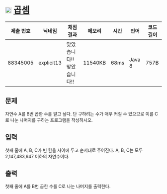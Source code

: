 # <img width="20px"  src="https://d2gd6pc034wcta.cloudfront.net/tier/10.svg" class="solvedac-tier"> [곱셈](https://www.acmicpc.net/problem/1629) 

| 제출 번호 | 닉네임 | 채점 결과 | 메모리 | 시간 | 언어 | 코드 길이 |
|---|---|---|---|---|---|---|
|88345005| explicit13|맞았습니다!! 맞았습니다!!|11540KB|68ms|Java 8|757B|

## 문제
<p>자연수 A를 B번 곱한 수를 알고 싶다. 단 구하려는 수가 매우 커질 수 있으므로 이를 C로 나눈 나머지를 구하는 프로그램을 작성하시오.</p>

## 입력
<p>첫째 줄에 A, B, C가 빈 칸을 사이에 두고 순서대로 주어진다. A, B, C는 모두 2,147,483,647 이하의 자연수이다.</p>

## 출력
<p>첫째 줄에 A를 B번 곱한 수를 C로 나눈 나머지를 출력한다.</p>

